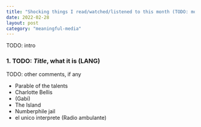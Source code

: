 ```yaml
---
title: "Shocking things I read/watched/listened to this month (TODO: month year)"
date: 2022-02-28
layout: post
category: "meaningful-media"
---
```


TODO: intro

### 1. TODO: _Title_, what it is (LANG)
TODO: other comments, if any

- Parable of the talents
- Charlotte Bellis
- (Gabi)
- The Island
- Numberphile jail
- el unico interprete (Radio ambulante)